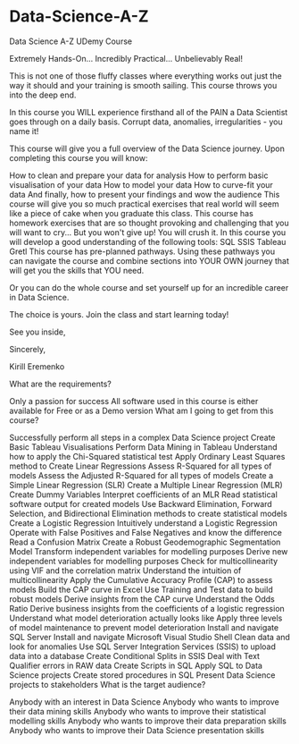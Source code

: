 # Data-Science-A-Z
Data Science A-Z UDemy Course

Extremely Hands-On... Incredibly Practical... Unbelievably Real!

This is not one of those fluffy classes where everything works out just the way it should and your training is smooth sailing. This course throws you into the deep end.

In this course you WILL experience firsthand all of the PAIN a Data Scientist goes through on a daily basis. Corrupt data, anomalies, irregularities - you name it!

This course will give you a full overview of the Data Science journey. Upon completing this course you will know:

How to clean and prepare your data for analysis
How to perform basic visualisation of your data
How to model your data
How to curve-fit your data
And finally, how to present your findings and wow the audience
This course will give you so much practical exercises that real world will seem like a piece of cake when you graduate this class. This course has homework exercises that are so thought provoking and challenging that you will want to cry... But you won't give up! You will crush it. In this course you will develop a good understanding of the following tools:
SQL
SSIS
Tableau
Gretl
This course has pre-planned pathways. Using these pathways you can navigate the course and combine sections into YOUR OWN journey that will get you the skills that YOU need.

Or you can do the whole course and set yourself up for an incredible career in Data Science.

The choice is yours. Join the class and start learning today!

See you inside,

Sincerely,

Kirill Eremenko

What are the requirements?

Only a passion for success
All software used in this course is either available for Free or as a Demo version
What am I going to get from this course?

Successfully perform all steps in a complex Data Science project
Create Basic Tableau Visualisations
Perform Data Mining in Tableau
Understand how to apply the Chi-Squared statistical test
Apply Ordinary Least Squares method to Create Linear Regressions
Assess R-Squared for all types of models
Assess the Adjusted R-Squared for all types of models
Create a Simple Linear Regression (SLR)
Create a Multiple Linear Regression (MLR)
Create Dummy Variables
Interpret coefficients of an MLR
Read statistical software output for created models
Use Backward Elimination, Forward Selection, and Bidirectional Elimination methods to create statistical models
Create a Logistic Regression
Intuitively understand a Logistic Regression
Operate with False Positives and False Negatives and know the difference
Read a Confusion Matrix
Create a Robust Geodemographic Segmentation Model
Transform independent variables for modelling purposes
Derive new independent variables for modelling purposes
Check for multicollinearity using VIF and the correlation matrix
Understand the intuition of multicollinearity
Apply the Cumulative Accuracy Profile (CAP) to assess models
Build the CAP curve in Excel
Use Training and Test data to build robust models
Derive insights from the CAP curve
Understand the Odds Ratio
Derive business insights from the coefficients of a logistic regression
Understand what model deterioration actually looks like
Apply three levels of model maintenance to prevent model deterioration
Install and navigate SQL Server
Install and navigate Microsoft Visual Studio Shell
Clean data and look for anomalies
Use SQL Server Integration Services (SSIS) to upload data into a database
Create Conditional Splits in SSIS
Deal with Text Qualifier errors in RAW data
Create Scripts in SQL
Apply SQL to Data Science projects
Create stored procedures in SQL
Present Data Science projects to stakeholders
What is the target audience?

Anybody with an interest in Data Science
Anybody who wants to improve their data mining skills
Anybody who wants to improve their statistical modelling skills
Anybody who wants to improve their data preparation skills
Anybody who wants to improve their Data Science presentation skills
